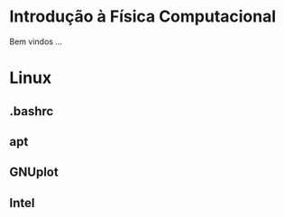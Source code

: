 # Introdução à Física Computacional

Bem vindos ...

# Linux

## .bashrc

## apt

## GNUplot

## Intel
